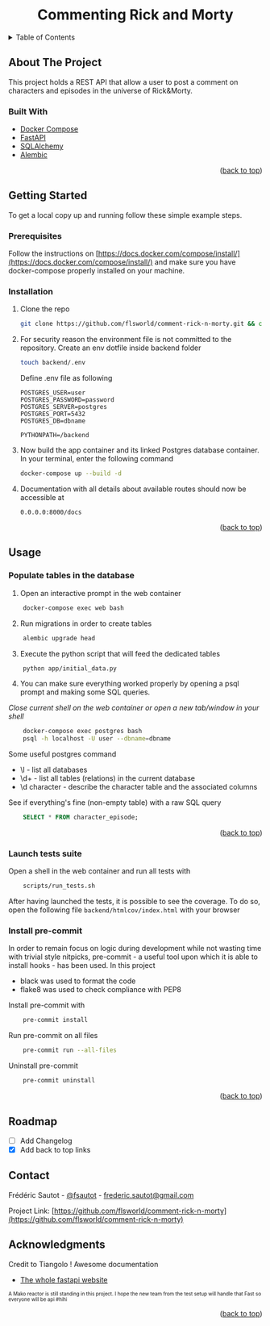 <div id="top">

<!-- PROJECT SHIELDS -->

  <h1 align="center">Commenting Rick and Morty</h1>

</div>


<!-- TABLE OF CONTENTS -->
<details>
  <summary>Table of Contents</summary>
  <ol>
    <li>
      <a href="#about-the-project">About The Project</a>
      <ul>
        <li><a href="#built-with">Built With</a></li>
      </ul>
    </li>
    <li>
      <a href="#getting-started">Getting Started</a>
      <ul>
        <li><a href="#prerequisites">Prerequisites</a></li>
        <li><a href="#installation">Installation</a></li>
      </ul>
    </li>
    <li><a href="#usage">Usage</a></li>
    <li><a href="#roadmap">Roadmap</a></li>
    <li><a href="#contact">Contact</a></li>
    <li><a href="#acknowledgments">Acknowledgments</a></li>
  </ol>
</details>



<!-- ABOUT THE PROJECT -->
## About The Project

This project holds a REST API that allow a user to post a comment on characters
and episodes in the universe of Rick&Morty.


### Built With

* [Docker Compose](https://docs.docker.com/compose/)
* [FastAPI](https://fastapi.tiangolo.com/)
* [SQLAlchemy](https://www.sqlalchemy.org/)
* [Alembic](https://alembic.sqlalchemy.org/en/latest/)


<p align="right">(<a href="#top">back to top</a>)</p>

<!-- GETTING STARTED -->
## Getting Started

To get a local copy up and running follow these simple example steps.


### Prerequisites

Follow the instructions on [https://docs.docker.com/compose/install/](https://docs.docker.com/compose/install/)
and make sure you have docker-compose properly installed on your machine.
### Installation

1. Clone the repo
   ```sh
   git clone https://github.com/flsworld/comment-rick-n-morty.git && cd comment-rick-n-morty
   ```
2. For security reason the environment file is not committed to the repository. 
    Create an env dotfile inside backend folder
    ```sh
   touch backend/.env
   ```
    Define .env file as following
    ```
    POSTGRES_USER=user
    POSTGRES_PASSWORD=password
    POSTGRES_SERVER=postgres
    POSTGRES_PORT=5432
    POSTGRES_DB=dbname
    
    PYTHONPATH=/backend
   
    ``` 

3. Now build the app container and its linked Postgres database container. In your 
terminal, enter the following command
   ```sh
   docker-compose up --build -d
   ```
4. Documentation with all details about available routes should now be accessible at
   ```
   0.0.0.0:8000/docs
   ```

<p align="right">(<a href="#top">back to top</a>)</p>



<!-- USAGE EXAMPLES -->
## Usage

### Populate tables in the database
1. Open an interactive prompt in the web container 
```sh
    docker-compose exec web bash
```

2. Run migrations in order to create tables
```sh
    alembic upgrade head
```

3. Execute the python script that will feed the dedicated tables
```sh
    python app/initial_data.py
```

4. You can make sure everything worked properly by opening a psql prompt and 
making some SQL queries. 

_Close current shell on the web container or open a new tab/window in your shell_
```sh
    docker-compose exec postgres bash
    psql -h localhost -U user --dbname=dbname
```
    
Some useful postgres command
* \l - list all databases
* \d+ - list all tables (relations) in the current database
* \d character - describe the character table and the associated columns

See if everything's fine (non-empty table) with a raw SQL query

```sql
    SELECT * FROM character_episode;
```


<p align="right">(<a href="#top">back to top</a>)</p>

### Launch tests suite
Open a shell in the web container and run all tests with 
```sh
    scripts/run_tests.sh
```
After having launched the tests, it is possible to see the coverage. To do so, open the following file `backend/htmlcov/index.html`
with your browser

### Install pre-commit
In order to remain focus on logic during development while not wasting time with trivial style nitpicks, 
pre-commit - a useful tool upon which it is able to install hooks - has been used. In this project 
* black was used to format the code 
* flake8 was used to check compliance with PEP8

Install pre-commit with
```sh
    pre-commit install
```
Run pre-commit on all files
```sh
    pre-commit run --all-files
```
Uninstall pre-commit
```sh
    pre-commit uninstall
```

<p align="right">(<a href="#top">back to top</a>)</p>

<!-- ROADMAP -->
## Roadmap

- [ ] Add Changelog
- [x] Add back to top links

<!-- CONTACT -->
## Contact

Frédéric Sautot - [@fsautot](https://twitter.com/fsautot) - frederic.sautot@gmail.com

Project Link: [https://github.com/flsworld/comment-rick-n-morty](https://github.com/flsworld/comment-rick-n-morty)



<!-- ACKNOWLEDGMENTS -->
## Acknowledgments

Credit to Tiangolo ! Awesome documentation

* [The whole fastapi website](https://fastapi.tiangolo.com/)

<sub><sup>A Mako reactor is still standing in this project. I hope the new team from the test setup will handle that Fast so everyone will be api #hihi<sub><sup>
<p align="right">(<a href="#top">back to top</a>)</p>

